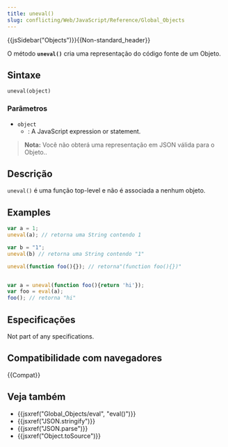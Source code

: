 ```yaml
---
title: uneval()
slug: conflicting/Web/JavaScript/Reference/Global_Objects
---
```


{{jsSidebar("Objects")}}{{Non-standard_header}}

O método **`uneval()`** cria uma representação do código fonte de um Objeto.

## Sintaxe

```
uneval(object)
```

### Parâmetros

- `object`
  - : A JavaScript expression or statement.

> **Nota:** Você não obterá uma representação em JSON válida para o Objeto..

## Descrição

`uneval()` é uma função top-level e não é associada a nenhum objeto.

## Examples

```js
var a = 1;
uneval(a); // retorna uma String contendo 1

var b = "1";
uneval(b) // retorna uma String contendo "1"

uneval(function foo(){}); // retorna"(function foo(){})"


var a = uneval(function foo(){return 'hi'});
var foo = eval(a);
foo(); // retorna "hi"
```

## Especificações

Not part of any specifications.

## Compatibilidade com navegadores

{{Compat}}

## Veja também

- {{jsxref("Global_Objects/eval", "eval()")}}
- {{jsxref("JSON.stringify")}}
- {{jsxref("JSON.parse")}}
- {{jsxref("Object.toSource")}}
